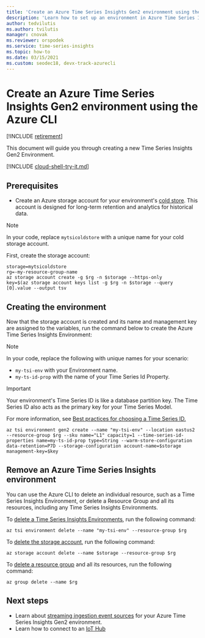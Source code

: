 ```yaml
---
title: 'Create an Azure Time Series Insights Gen2 environment using the Azure CLI - Azure Time Series Insights Gen2 | Microsoft Docs'
description: 'Learn how to set up an environment in Azure Time Series Insights Gen2 using the Azure CLI.'
author: tedvilutis
ms.author: tvilutis
manager: cnovak
ms.reviewer: orspodek
ms.service: time-series-insights
ms.topic: how-to
ms.date: 03/15/2021
ms.custom: seodec18, devx-track-azurecli
---
```


# Create an Azure Time Series Insights Gen2 environment using the Azure CLI

[!INCLUDE [retirement](../../includes/tsi-retirement.md)]

This document will guide you through creating a new Time Series Insights Gen2 Environment.

[!INCLUDE [cloud-shell-try-it.md](../../includes/cloud-shell-try-it.md)]

## Prerequisites

* Create an Azure storage account for your environment's [cold store](./concepts-storage.md#cold-store). This account is designed for long-term retention and analytics for historical data.

> [!NOTE]
> In your code, replace `mytsicoldstore` with a unique name for your cold storage account.

First, create the storage account:

```azurecli-interactive
storage=mytsicoldstore
rg=-my-resource-group-name
az storage account create -g $rg -n $storage --https-only
key=$(az storage account keys list -g $rg -n $storage --query [0].value --output tsv
```

## Creating the environment

Now that the storage account is created and its name and management key are assigned to the variables, run the command below to create the Azure Time Series Insights Environment:

> [!NOTE]
> In your code, replace the following with unique names for your scenario:
>
> * `my-tsi-env` with your Environment name.
> * `my-ts-id-prop` with the name of your Time Series Id Property.

> [!IMPORTANT]
> Your environment's Time Series ID is like a database partition key. The Time Series ID also acts as the primary key for your Time Series Model.
>
> For more information, see [Best practices for choosing a Time Series ID.](./how-to-select-tsid.md)

```azurecli-interactive
az tsi environment gen2 create --name "my-tsi-env" --location eastus2 --resource-group $rg --sku name="L1" capacity=1 --time-series-id-properties name=my-ts-id-prop type=String --warm-store-configuration data-retention=P7D --storage-configuration account-name=$storage management-key=$key
```

## Remove an Azure Time Series Insights environment

You can use the Azure CLI to delete an individual resource, such as a Time Series Insights Environment, or delete a Resource Group and all its resources, including any Time Series Insights Environments.

To [delete a Time Series Insights Environments](/cli/azure/tsi/environment#az-tsi-environment-delete), run the following command:

```azurecli-interactive
az tsi environment delete --name "my-tsi-env" --resource-group $rg
```

To [delete the storage account](/cli/azure/storage/account#az-storage-account-delete), run the following command:

```azurecli-interactive
az storage account delete --name $storage --resource-group $rg
```

To [delete a resource group](/cli/azure/group#az-group-delete) and all its resources, run the following command:

```azurecli-interactive
az group delete --name $rg
```

## Next steps

* Learn about [streaming ingestion event sources](./concepts-streaming-ingestion-event-sources.md) for your Azure Time Series Insights Gen2 environment.
* Learn how to connect to an [IoT Hub](./how-to-ingest-data-iot-hub.md)
